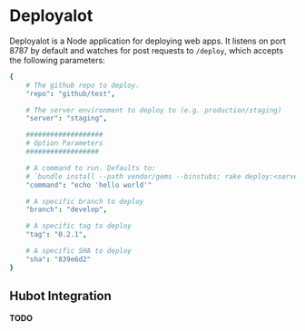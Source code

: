# Deployalot
Deployalot is a Node application for deploying web apps. It listens on port
8787 by default and watches for post requests to `/deploy`, which accepts the
following parameters:

```coffeescript
{
    # The github repo to deploy.
    "repo": "github/test",

    # The server environment to deploy to (e.g. production/staging)
    "server": "staging",

    ###################
    # Option Parameters
    ##################

    # A command to run. Defaults to:
    # `bundle install --path vendor/gems --binstubs; rake deploy:<server>`
    "command": "echo 'hello world'"

    # A specific branch to deploy
    "branch": "develop",

    # A specific tag to deploy
    "tag": "0.2.1",

    # A specific SHA to deploy
    "sha": "839e6d2"
}
```

## Hubot Integration
**TODO**
